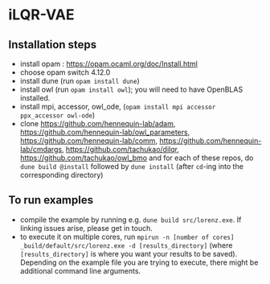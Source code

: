 # iLQR-VAE

## Installation steps

- install opam : https://opam.ocaml.org/doc/Install.html
- choose opam switch 4.12.0 
- install dune (run `opam install dune`) 
- install owl (run `opam install owl`); you will need to have OpenBLAS installed.
- install mpi, accessor, owl_ode, (`opam install mpi accessor ppx_accessor owl-ode`)
- clone https://github.com/hennequin-lab/adam, https://github.com/hennequin-lab/owl_parameters, https://github.com/hennequin-lab/comm, https://github.com/hennequin-lab/cmdargs, https://github.com/tachukao/dilqr, https://github.com/tachukao/owl_bmo and for each of these repos, do `dune build @install` followed by `dune install` (after `cd`-ing into the corresponding directory)

## To run examples

- compile the example by running e.g. `dune build src/lorenz.exe`. If linking issues arise, please get in touch.
- to execute it on multiple cores, run `mpirun -n [number of cores] _build/default/src/lorenz.exe -d [results_directory]` (where `[results_directory]` is where you want your results to be saved). Depending on the example file you are trying to execute, there might be additional command line arguments.
 
